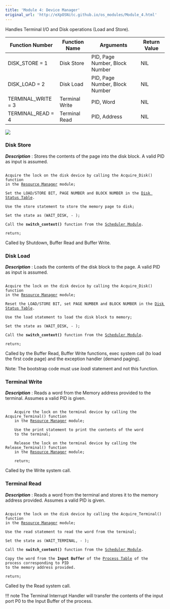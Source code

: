 ```yaml
---
title: 'Module 4: Device Manager'
original_url: 'http://eXpOSNitc.github.io/os_modules/Module_4.html'
---
```



Handles Terminal I/O and Disk operations (Load and Store).

| Function Number | Function Name | Arguments | Return Value |
| --- | --- | --- | --- |
| DISK\_STORE = 1 | Disk Store | PID, Page Number, Block Number | NIL |
| DISK\_LOAD = 2 | Disk Load | PID, Page Number, Block Number | NIL |
| TERMINAL\_WRITE = 3 | Terminal Write | PID, Word | NIL |
| TERMINAL\_READ = 4 | Terminal Read | PID, Address | NIL |

![](http://exposnitc.github.io/img/os-modules/DeviceManager.png)

### Disk Store


 ***Description*** : Stores the contents of the page into the disk block. A valid PID as input is assumed.  
  

<pre><code>
Acquire the lock on the disk device by calling the Acquire_Disk() function
in the <a href="Module_0.html">Resource Manager</a> module;

Set the LOAD/STORE BIT, PAGE NUMBER and BLOCK NUMBER in the <a href="../os_design-files/mem_ds.html#ds_table">Disk Status Table</a>.

Use the store statement to store the memory page to disk;

Set the state as (WAIT_DISK, - );

Call the <b>switch_context()</b> function from the <a href="Module_5.html">Scheduler Module</a>.

return;
</code></pre>


Called by Shutdown, Buffer Read and Buffer Write.  

###  Disk Load


 ***Description*** : Loads the contents of the disk block to the page. A valid PID as input is assumed.  
  


<pre><code>
Acquire the lock on the disk device by calling the Acquire_Disk() function
in the <a href="Module_0.html">Resource Manager</a> module;

Reset the LOAD/STORE BIT, set PAGE NUMBER and BLOCK NUMBER in the <a href="../os_design-files/mem_ds.html#ds_table">Disk Status Table</a>.

Use the load statement to load the disk block to memory;

Set the state as (WAIT_DISK, - );

Call the <b>switch_context()</b> function from the <a href="Module_5.html">Scheduler Module</a>.

return;
</code></pre>


Called by the Buffer Read, Buffer Write functions, exec system call (to load the first code page) 
and the exception handler (demand paging).   
   


Note: The bootstrap code must use *loadi* statement and not this function.

###  Terminal Write


 ***Description*** : Reads a word from the Memory address provided to the terminal. Assumes a valid PID is given.  

<pre><code>
    Acquire the lock on the terminal device by calling the Acquire_Terminal() function
    in the <a href="Module_0.html">Resource Manager</a> module;
    
    Use the print statement to print the contents of the word
    to the terminal;

    Release the lock on the terminal device by calling the Release_Terminal() function
    in the <a href="Module_0.html">Resource Manager</a> module;
  
    return;
</code></pre>

Called by the Write system call.

###  Terminal Read


  

 ***Description*** : Reads a word from the terminal and stores it to the memory address provided. Assumes a valid PID is given.  
  

<pre><code>
Acquire the lock on the disk device by calling the Acquire_Terminal() function
in the <a href="Module_0.html">Resource Manager</a> module;

Use the read statement to read the word from the terminal;

Set the state as (WAIT_TERMINAL, - );

Call the <b>switch_context()</b> function from the <a href="Module_5.html">Scheduler Module</a>.

Copy the word from the <b>Input Buffer</b> of the <a href="../os_design-files/process_table.html">Process Table</a> of the process corresponding to PID
to the memory address provided.

return;
</code></pre>
Called by the Read system call.

!!! note
    The Terminal Interrupt Handler will transfer the contents of the input port P0 to the Input Buffer of the process.  

